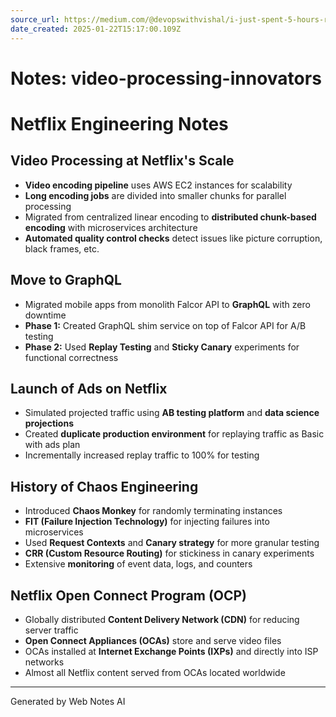 ```yaml
---
source_url: https://medium.com/@devopswithvishal/i-just-spent-5-hours-reading-netflix-engineering-blogs-so-you-dont-have-to-9ead5549d477
date_created: 2025-01-22T15:17:00.109Z
---
```


# Notes: video-processing-innovators

# Netflix Engineering Notes

## Video Processing at Netflix's Scale

- **Video encoding pipeline** uses AWS EC2 instances for scalability
- **Long encoding jobs** are divided into smaller chunks for parallel processing
- Migrated from centralized linear encoding to **distributed chunk-based encoding** with microservices architecture
- **Automated quality control checks** detect issues like picture corruption, black frames, etc.

## Move to GraphQL

- Migrated mobile apps from monolith Falcor API to **GraphQL** with zero downtime
- **Phase 1:** Created GraphQL shim service on top of Falcor API for A/B testing
- **Phase 2:** Used **Replay Testing** and **Sticky Canary** experiments for functional correctness

## Launch of Ads on Netflix

- Simulated projected traffic using **AB testing platform** and **data science projections**
- Created **duplicate production environment** for replaying traffic as Basic with ads plan
- Incrementally increased replay traffic to 100% for testing

## History of Chaos Engineering

- Introduced **Chaos Monkey** for randomly terminating instances
- **FIT (Failure Injection Technology)** for injecting failures into microservices
- Used **Request Contexts** and **Canary strategy** for more granular testing
- **CRR (Custom Resource Routing)** for stickiness in canary experiments
- Extensive **monitoring** of event data, logs, and counters

## Netflix Open Connect Program (OCP)

- Globally distributed **Content Delivery Network (CDN)** for reducing server traffic
- **Open Connect Appliances (OCAs)** store and serve video files
- OCAs installed at **Internet Exchange Points (IXPs)** and directly into ISP networks
- Almost all Netflix content served from OCAs located worldwide

---
Generated by Web Notes AI
